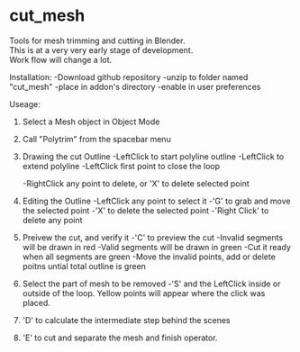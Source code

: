 # cut_mesh
Tools for mesh trimming and cutting in Blender.  
This is at a very very early stage of development.  
Work flow will change a lot.

Installation:
-Download github repository
-unzip to folder named "cut_mesh"
-place in addon's directory
-enable in user preferences

Useage:
1.  Select a Mesh object in Object Mode
2.  Call "Polytrim" from the spacebar menu

3.  Drawing the cut Outline
    -LeftClick to start polyline outline
    -LeftClick to extend polyline
    -LeftClick first point to close the loop
    
    -RightClick any point to delete, or 'X' to delete selected point
    
4. Editing the Outline
    -LeftClick any point to select it
    -'G' to grab and move the selected point
    -'X' to delete the selected point
    -'Right Click' to delete any point
    
5.  Preivew the cut, and verify it
    -'C' to preview the cut
    -Invalid segments will be drawn in red
    -Valid segments will be drawn in green
    -Cut it ready when all segments are green
    -Move the invalid points, add or delete poitns untial total outline is green
    
6.  Select the part of mesh to be removed
    -'S' and the LeftClick inside or outside of the loop.  Yellow points will appear where the click was placed.
    
7.  'D' to calculate the intermediate step behind the scenes

8.  'E' to cut and separate the mesh and finish operator.
    
